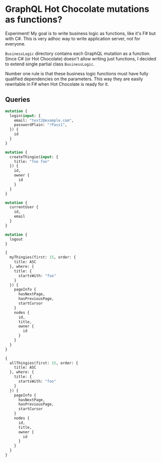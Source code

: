 # GraphQL Hot Chocolate mutations as functions?

Experiment! My goal is to write business logic as functions, like it's F# but with C#. This is very adhoc way to write application server, not for everyone.

`BusinessLogic` directory contains each GraphQL mutation as a function. Since C# (or Hot Chocolate) doesn't allow writing just functions, I decided to extend single partial class `BusinessLogic`. 

Number one rule is that these business logic functions must have fully qualified dependencies on the parameters. This way they are easily rewritable in F# when Hot Chocolate is ready for it.



## Queries

```graphql
mutation {
  login(input: {
    email: "test2@example.com",
    passwordPlain: "!Pass1",
  }) {
    id
  }
}

mutation {
  createThingie(input: {
    title: "foo foo"
  }) {
    id,
    owner {
      id
    }
  }
}

mutation { 
  currentUser {
    id,
    email
  }
}

mutation {
  logout
}

{
  myThingies(first: 15, order: {
    title: ASC
  }, where: {
    title: {
      startsWith: "foo"
    }
  }) {
    pageInfo {
      hasNextPage,
      hasPreviousPage,
      startCursor
    }
    nodes {
      id,
      title,
      owner {
        id
      }
    }
  }
}

{
  allThingies(first: 15, order: {
    title: ASC
  }, where: {
    title: {
      startsWith: "foo"
    }
  }) {
    pageInfo {
      hasNextPage,
      hasPreviousPage,
      startCursor
    }
    nodes {
      id,
      title,
      owner {
        id
      }
    }
  }
}


```